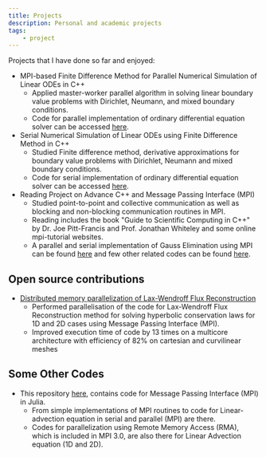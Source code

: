 ```yaml
---
title: Projects
description: Personal and academic projects
tags: 
    - project
---
```


Projects that I have done so far and enjoyed:  

- MPI-based Finite Difference Method for Parallel Numerical Simulation of Linear ODEs in C++
    - Applied master-worker parallel algorithm in solving linear boundary value problems with Dirichlet, Neumann, and mixed boundary conditions.
    - Code for parallel implementation of ordinary differential equation solver can be accessed [here](https://github.com/Devansh1106/ODE-Solver-Parallel).
- Serial Numerical Simulation of Linear ODEs using Finite Difference Method in C++
    - Studied Finite difference method, derivative approximations for boundary value problems with Dirichlet, Neumann and mixed boundary conditions.
    - Code for serial implementation of ordinary differential equation solver can be accessed [here](https://github.com/Devansh1106/ODE-Solver-Serial).
- Reading Project on Advance C++ and Message Passing Interface (MPI)
    - Studied point-to-point and collective communication as well as blocking and non-blocking communication routines in MPI.
    - Reading includes the book "Guide to Scientific Computing in C++" by Dr. Joe Pitt-Francis and Prof. Jonathan Whiteley and some online mpi-tutorial websites.
    - A parallel and serial implementation of Gauss Elimination using MPI can be found [here](https://github.com/Devansh1106/Parallel-Gauss-Elimination) and few other related codes can be found [here](https://github.com/Devansh1106/Sample-MPI-Programs).

## Open source contributions  

- [Distributed memory parallelization of Lax-Wendroff Flux Reconstruction](https://github.com/Arpit-Babbar/TrixiLW.jl/issues/33)
    - Performed parallelisation of the code for Lax-Wendroff Flux Reconstruction method for solving hyperbolic conservation laws for 1D and 2D cases using Message Passing Interface (MPI).
    - Improved execution time of code by 13 times on a multicore architecture with efficiency of 82% on cartesian and curvilinear meshes

## Some Other Codes  

- This repository [here](https://github.com/Devansh1106/Sample-MPI-Julia), contains code for Message Passing Interface (MPI) in Julia.
    - From simple implementations of MPI routines to code for Linear-advection equation in serial and parallel (MPI) are there.
    - Codes for parallelization using Remote Memory Access (RMA), which is included in MPI 3.0, are also there for Linear Advection equation (1D and 2D). 